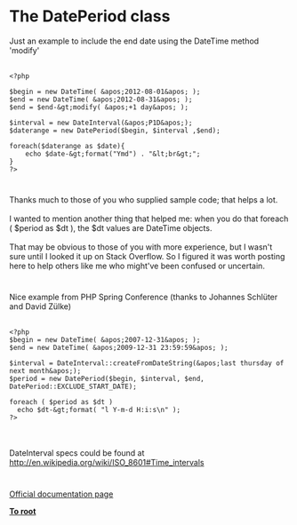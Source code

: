 # The DatePeriod class



Just an example to include the end date using the DateTime method &apos;modify&apos;<br><br>

```
<?php

$begin = new DateTime( &apos;2012-08-01&apos; );
$end = new DateTime( &apos;2012-08-31&apos; );
$end = $end-&gt;modify( &apos;+1 day&apos; ); 

$interval = new DateInterval(&apos;P1D&apos;);
$daterange = new DatePeriod($begin, $interval ,$end);

foreach($daterange as $date){
    echo $date-&gt;format("Ymd") . "&lt;br&gt;";
}
?>
```
  

#

Thanks much to those of you who supplied sample code; that helps a lot.<br><br>I wanted to mention another thing that helped me: when you do that foreach ( $period as $dt ), the $dt values are DateTime objects.<br><br>That may be obvious to those of you with more experience, but I wasn&apos;t sure until I looked it up on Stack Overflow. So I figured it was worth posting here to help others like me who might&apos;ve been confused or uncertain.  

#

Nice example from PHP Spring Conference (thanks to Johannes Schl&#xFC;ter and David Z&#xFC;lke)<br><br>

```
<?php
$begin = new DateTime( &apos;2007-12-31&apos; );
$end = new DateTime( &apos;2009-12-31 23:59:59&apos; );

$interval = DateInterval::createFromDateString(&apos;last thursday of next month&apos;);
$period = new DatePeriod($begin, $interval, $end, DatePeriod::EXCLUDE_START_DATE);

foreach ( $period as $dt )
  echo $dt-&gt;format( "l Y-m-d H:i:s\n" );
?>
```
<br><br>DateInterval specs could be found at http://en.wikipedia.org/wiki/ISO_8601#Time_intervals  

#

[Official documentation page](https://www.php.net/manual/en/class.dateperiod.php)

**[To root](/README.md)**